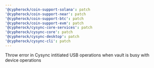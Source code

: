 ```yaml
---
'@cypherock/coin-support-solana': patch
'@cypherock/coin-support-near': patch
'@cypherock/coin-support-btc': patch
'@cypherock/coin-support-evm': patch
'@cypherock/cysync-core-services': patch
'@cypherock/cysync-core': patch
'@cypherock/cysync-desktop': patch
'@cypherock/cysync-cli': patch
---
```


Throw error in Cysync intitiated USB operations when vault is busy with device operations
